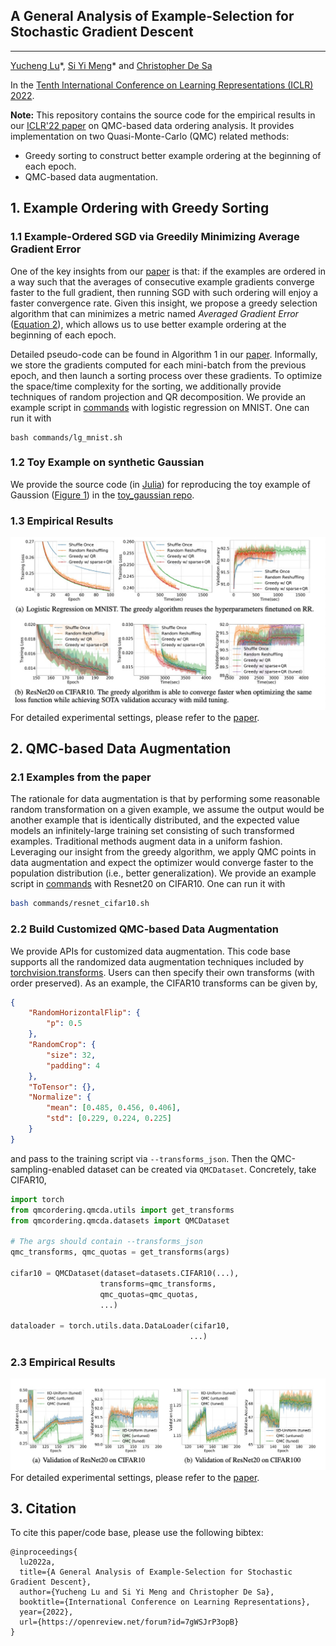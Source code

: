 ## A General Analysis of Example-Selection for Stochastic Gradient Descent
---
[Yucheng Lu](https://www.cs.cornell.edu/~yucheng/)\*, [Si Yi Meng](https://www.cs.cornell.edu/~siyimeng/)\* and [Christopher De Sa](http://www.cs.cornell.edu/~cdesa/)

In the [Tenth International Conference on Learning Representations (ICLR) 2022](https://iclr.cc/Conferences/2022).

**Note:**
This repository contains the source code for the empirical results in our [ICLR'22 paper](https://openreview.net/pdf?id=7gWSJrP3opB) on QMC-based data ordering analysis. It provides implementation on two Quasi-Monte-Carlo (QMC) related methods:
* Greedy sorting to construct better example ordering at the beginning of each epoch.
* QMC-based data augmentation.
  
## 1. Example Ordering with Greedy Sorting
### 1.1 Example-Ordered SGD via Greedily Minimizing Average Gradient Error
One of the key insights from our [paper](https://openreview.net/pdf?id=7gWSJrP3opB) is that: if the examples are ordered in a way such that the averages of consecutive example gradients converge faster to the full gradient, then running SGD with such ordering will enjoy a faster convergence rate. Given this insight, we propose a greedy selection algorithm that can minimizes a metric named *Averaged Gradient Error* ([Equation 2](https://openreview.net/pdf?id=7gWSJrP3opB)), which allows us to use better example ordering at the beginning of each epoch. 

Detailed pseudo-code can be found in Algorithm 1 in our [paper](https://openreview.net/pdf?id=7gWSJrP3opB). Informally, we store the gradients computed for each mini-batch from the previous epoch, and then launch a sorting process over these gradients. To optimize the space/time complexity for the sorting, we additionally provide techniques of random projection and QR decomposition. We provide an example script in [commands](https://github.com/EugeneLYC/qmc-ordering/tree/main/commands) with logistic regression on MNIST. One can run it with
```
bash commands/lg_mnist.sh
```

### 1.2 Toy Example on synthetic Gaussian
We provide the source code (in [Julia](https://julialang.org/)) for reproducing the toy example of Gaussion ([Figure 1](https://openreview.net/pdf?id=7gWSJrP3opB)) in the [toy_gaussian repo](https://github.com/EugeneLYC/qmc-ordering/tree/main/toy_gaussian).

### 1.3 Empirical Results
![sort-image](docs/assets/images/sort.jpeg)
For detailed experimental settings, please refer to the [paper](https://openreview.net/pdf?id=7gWSJrP3opB).


## 2. QMC-based Data Augmentation
### 2.1 Examples from the paper
The rationale for data augmentation is that by performing some reasonable random transformation on a given example, we assume the output would be another example that is identically distributed, and the expected value models an infinitely-large training set consisting of such transformed examples. Traditional methods augment data in a uniform fashion. Leveraging our insight from the greedy algorithm, we apply QMC points in data augmentation and expect the optimizer would converge faster to the population distribution (i.e., better generalization). We provide an example script in [commands](https://github.com/EugeneLYC/qmc-ordering/tree/main/commands) with Resnet20 on CIFAR10. One can run it with
```bash
bash commands/resnet_cifar10.sh
```

### 2.2 Build Customized QMC-based Data Augmentation
We provide APIs for customized data augmentation. This code base supports all the randomized data augmentation techniques included by [torchvision.transforms](https://github.com/pytorch/vision/blob/main/torchvision/transforms/transforms.py).
Users can then specify their own transforms (with order preserved). As an example, the CIFAR10 transforms can be given by,
```json
{
    "RandomHorizontalFlip": {
        "p": 0.5
    },
    "RandomCrop": {
        "size": 32,
        "padding": 4
    },
    "ToTensor": {},
    "Normalize": {
        "mean": [0.485, 0.456, 0.406],
        "std": [0.229, 0.224, 0.225]
    }
}
```
and pass to the training script via `--transforms_json`. Then the QMC-sampling-enabled dataset can be created via `QMCDataset`. Concretely, take CIFAR10,
```python
import torch
from qmcordering.qmcda.utils import get_transforms
from qmcordering.qmcda.datasets import QMCDataset

# The args should contain --transforms_json
qmc_transforms, qmc_quotas = get_transforms(args)

cifar10 = QMCDataset(dataset=datasets.CIFAR10(...),
                    transforms=qmc_transforms,
                    qmc_quotas=qmc_quotas,
                    ...)

dataloader = torch.utils.data.DataLoader(cifar10,
                                        ...)
```
### 2.3 Empirical Results
![sort-image](docs/assets/images/qmc.jpeg)
For detailed experimental settings, please refer to the [paper](https://openreview.net/pdf?id=7gWSJrP3opB).


## 3. Citation
To cite this paper/code base, please use the following bibtex:
```
@inproceedings{
  lu2022a,
  title={A General Analysis of Example-Selection for Stochastic Gradient Descent},
  author={Yucheng Lu and Si Yi Meng and Christopher De Sa},
  booktitle={International Conference on Learning Representations},
  year={2022},
  url={https://openreview.net/forum?id=7gWSJrP3opB}
}

```